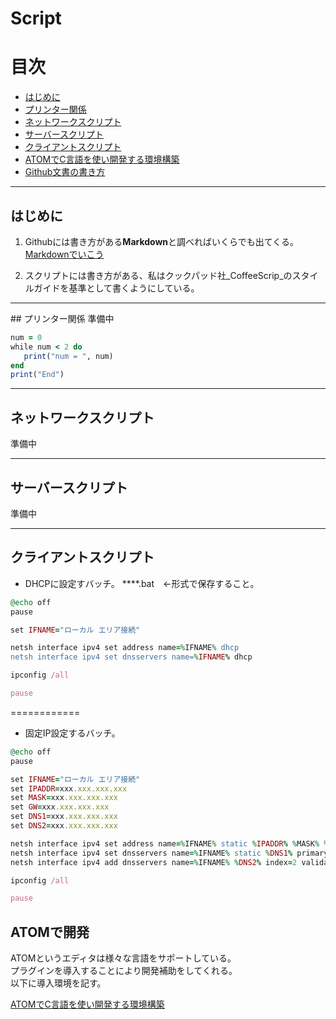 # Script

# 目次

- [はじめに](#first)
- [プリンター関係](#printscript)
- [ネットワークスクリプト](#netsc)
- [サーバースクリプト](#serversc)
- [クライアントスクリプト](#rename)
- [ATOMでC言語を使い開発する環境構築](ATOM)
- [Github文書の書き方](Gitwrite)
<hr id="first" />

## はじめに

1. Githubには書き方がある**Markdown**と調べればいくらでも出てくる。[Markdownでいこう](https://gist.github.com/wate/7072365)

2. スクリプトには書き方がある、私はクックパッド社_CoffeeScrip_のスタイルガイドを基準として書くようにしている。


<hr id="printscript" />
## プリンター関係
準備中

```rb
num = 0
while num < 2 do
   print("num = ", num)
end
print("End")
```

<hr id="netsc" />

## ネットワークスクリプト
準備中

<hr id="serversc" />

## サーバースクリプト
準備中

<hr id="rename" />

## クライアントスクリプト

+ DHCPに設定すバッチ。
****.bat　←形式で保存すること。

```rb
@echo off
pause

set IFNAME="ローカル エリア接続"

netsh interface ipv4 set address name=%IFNAME% dhcp
netsh interface ipv4 set dnsservers name=%IFNAME% dhcp

ipconfig /all

pause
```
============

+  固定IP設定するバッチ。

```rb
@echo off
pause

set IFNAME="ローカル エリア接続"
set IPADDR=xxx.xxx.xxx.xxx
set MASK=xxx.xxx.xxx.xxx
set GW=xxx.xxx.xxx.xxx
set DNS1=xxx.xxx.xxx.xxx
set DNS2=xxx.xxx.xxx.xxx

netsh interface ipv4 set address name=%IFNAME% static %IPADDR% %MASK% %GW% 1
netsh interface ipv4 set dnsservers name=%IFNAME% static %DNS1% primary validate=no
netsh interface ipv4 add dnsservers name=%IFNAME% %DNS2% index=2 validate=no

ipconfig /all

pause
```
## ATOMで開発
ATOMというエディタは様々な言語をサポートしている。  
プラグインを導入することにより開発補助をしてくれる。  
以下に導入環境を記す。　　　　　　　　　　　　　　　　　　　　　
 


[ATOMでC言語を使い開発する環境構築](ATOM)
